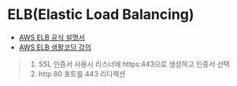 # ELB(Elastic Load Balancing)

* [AWS ELB 공식 설명서](https://docs.aws.amazon.com/ko_kr/elasticloadbalancing/latest/userguide/what-is-load-balancing.html)
* [AWS ELB 생활코딩 강의](https://opentutorials.org/course/608/3008)


> 1. SSL 인증서 사용시 리스너에 https:443으로 생성하고 인증서 선택
> 2. http 80 포트를 443 리디렉션
> 
